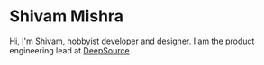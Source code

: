 # Shivam Mishra
Hi, I'm Shivam, hobbyist developer and designer. I am the product engineering lead at [DeepSource](https://deepsource.io). 
